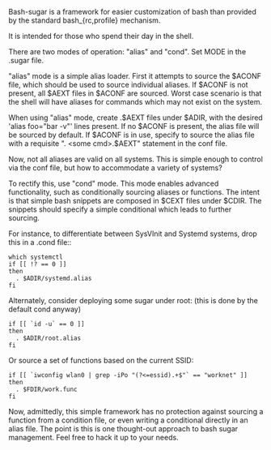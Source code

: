 Bash-sugar is a framework for easier customization of bash
than provided by the standard bash_{rc,profile} mechanism.

It is intended for those who spend their day in the shell.

There are two modes of operation: "alias" and "cond".  Set
MODE in the .sugar file.

"alias" mode is a simple alias loader. First it attempts
to source the $ACONF file, which should be used to
source individual aliases.  If $ACONF is not present,
all $AEXT files in $ACONF are sourced.  Worst case scenario is 
that the shell will have aliases for commands which may
not exist on the system.

When using "alias" mode, create <some cmd>.$AEXT files
under $ADIR, with the desired 'alias foo="bar -v"' lines
present.  If no $ACONF is present, the alias file will
be sourced by default.  If $ACONF is in use, specify to
source the alias file with a requisite ". <some cmd>.$AEXT"
statement in the conf file.

Now, not all aliases are valid on all systems.  This is
simple enough to control via the conf file, but how to 
accommodate a variety of systems?

To rectify this, use "cond" mode.  This mode enables 
advanced functionality, such as conditionally sourcing
aliases or functions.  The intent is that simple bash
snippets are composed in $CEXT files under $CDIR.  The
snippets should specify a simple conditional which 
leads to further sourcing.

For instance, to differentiate between SysVInit and
Systemd systems, drop this in a .cond file::

    which systemctl
    if [[ !? == 0 ]]
    then
      . $ADIR/systemd.alias
    fi

Alternately, consider deploying some sugar under root:
(this is done by the default cond anyway)

    if [[ `id -u` == 0 ]]
    then
      . $ADIR/root.alias
    fi

Or source a set of functions based on the current SSID:

    if [[ `iwconfig wlan0 | grep -iPo "(?<=essid).+$"` == "worknet" ]]
    then
      . $FDIR/work.func
    fi

Now, admittedly, this simple framework has no protection against
sourcing a function from a condition file, or even writing a
conditional directly in an alias file.  The point is this is one
thought-out approach to bash sugar management.  Feel free to 
hack it up to your needs.
